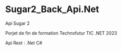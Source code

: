 # Sugar2_Back_Api.Net

Api Sugar 2

Porjet de fin de formation Technofutur TIC .NET 2023

Api Rest : .Net C#


